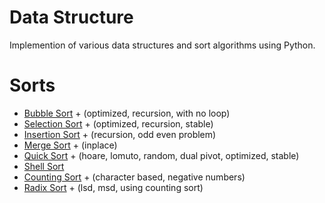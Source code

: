 # Data Structure
Implemention of various data structures and sort algorithms using Python.
# Sorts
* [Bubble Sort](../main/sorts/bubble.py) + (optimized, recursion, with no loop)
* [Selection Sort](../main/sorts/selection.py) + (optimized, recursion, stable)
* [Insertion Sort](../main/sorts/insertion.py) + (recursion, odd even problem)
* [Merge Sort](../main/sorts/merge.py) + (inplace)
* [Quick Sort](../main/sorts/quick.py) + (hoare, lomuto, random, dual pivot, optimized, stable)
* [Shell Sort](../main/sorts/shell.py)
* [Counting Sort](../main/sorts/counting.py) + (character based, negative numbers)
* [Radix Sort](../main/sorts/radix.py) + (lsd, msd, using counting sort)